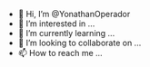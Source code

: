 - 👋 Hi, I’m @YonathanOperador
- 👀 I’m interested in ...
- 🌱 I’m currently learning ...
- 💞️ I’m looking to collaborate on ...
- 📫 How to reach me ...

<!---
YonathanOperador/YonathanOperador is a ✨ special ✨ repository because its `README.md` (this file) appears on your GitHub profile.
You can click the Preview link to take a look at your changes.
--->
